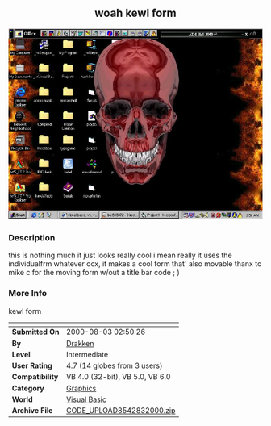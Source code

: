 ﻿<div align="center">

## woah  kewl form

<img src="PIC20008454183442.jpg">
</div>

### Description

this is nothing much it just looks really cool i mean really it uses the individualfrm whatever ocx, it makes a cool form that' also movable thanx to mike c for the moving form w/out a title bar code ; )
 
### More Info
 
kewl form


<span>             |<span>
---                |---
**Submitted On**   |2000-08-03 02:50:26
**By**             |[Drakken](https://github.com/Planet-Source-Code/PSCIndex/blob/master/ByAuthor/drakken.md)
**Level**          |Intermediate
**User Rating**    |4.7 (14 globes from 3 users)
**Compatibility**  |VB 4\.0 \(32\-bit\), VB 5\.0, VB 6\.0
**Category**       |[Graphics](https://github.com/Planet-Source-Code/PSCIndex/blob/master/ByCategory/graphics__1-46.md)
**World**          |[Visual Basic](https://github.com/Planet-Source-Code/PSCIndex/blob/master/ByWorld/visual-basic.md)
**Archive File**   |[CODE\_UPLOAD8542832000\.zip](https://github.com/Planet-Source-Code/drakken-woah-kewl-form__1-10341/archive/master.zip)








